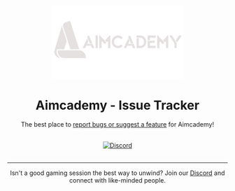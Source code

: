 <p align="center"><a href="https://store.steampowered.com/app/2646660/Aimcademy/"><img src="/.github/assets/logo.svg" width="300"/></a></p>

<h1 align="center">Aimcademy - Issue Tracker</h1>

<p align="center">The best place to <a href="https://github.com/Aimcademy/Aimcademy-Issues/issues/new/choose">report bugs or suggest a feature</a> for Aimcademy!</p>

<br>
<div align="center">
<a href="https://discord.aimcademy.gg"><img alt="Discord" src="https://dcbadge.limes.pink/api/server/https://discord.com/invite/YAh4br7hkh"></a>
</div>
<br>

---

<p align="center">Isn't a good gaming session the best way to unwind? Join our <a href="https://discord.aimcademy.gg">Discord</a> and connect with like-minded people.</p>
